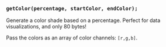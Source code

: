 ### `getColor(percentage, startColor, endColor);`

Generate a color shade based on a percentage. Perfect for data visualizations, and only 80 bytes!

Pass the colors as an array of color channels: `[r,g,b]`.
